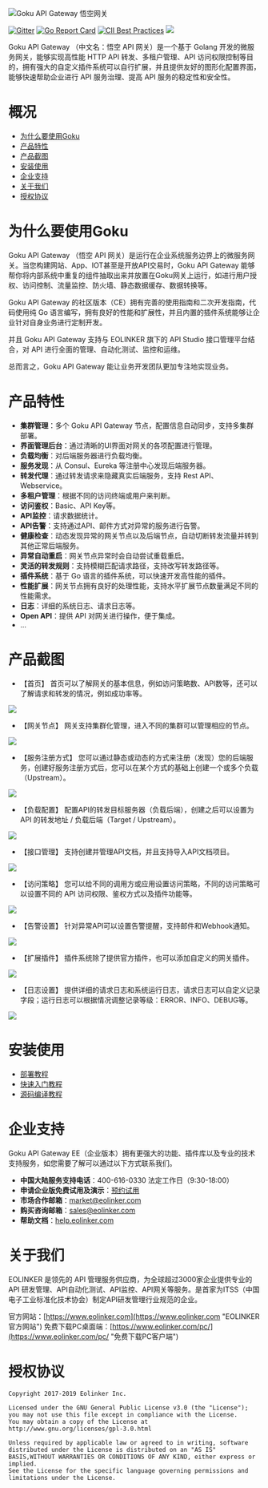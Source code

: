 ![Goku API Gateway 悟空网关](https://data.eolinker.com/course/gBTEV2s29e16630bb4dc553bec35ad33914d19aa410a8bf "Goku API Gateway 悟空网关")

[![Gitter](https://badges.gitter.im/goku-api-gateway/community.svg)](https://gitter.im/goku-api-gateway/community?utm_source=badge&utm_medium=badge&utm_campaign=pr-badge) [![Go Report Card](https://goreportcard.com/badge/github.com/eolinker/goku-gateway-api-api-gateway)](https://goreportcard.com/report/github.com/eolinker/goku-gateway-api-api-gateway) [![CII Best Practices](https://bestpractices.coreinfrastructure.org/projects/3214/badge)](https://bestpractices.coreinfrastructure.org/projects/3214) ![](https://img.shields.io/badge/license-GPL3.0-blue.svg)

Goku API Gateway （中文名：悟空 API 网关）是一个基于 Golang 开发的微服务网关，能够实现高性能 HTTP API 转发、多租户管理、API 访问权限控制等目的，拥有强大的自定义插件系统可以自行扩展，并且提供友好的图形化配置界面，能够快速帮助企业进行 API 服务治理、提高 API 服务的稳定性和安全性。

# 概况

- [为什么要使用Goku](#为什么要使用Goku "为什么要使用Goku")
- [产品特性](#产品特性 "产品特性")
- [产品截图](#产品截图 "产品截图")
- [安装使用](#安装使用 "安装使用")
- [企业支持](#企业支持 "企业支持")
- [关于我们](#关于我们 "关于我们")
- [授权协议](#授权协议 "授权协议")

# 为什么要使用Goku
Goku API Gateway （悟空 API 网关）是运行在企业系统服务边界上的微服务网关。当您构建网站、App、IOT甚至是开放API交易时，Goku API Gateway 能够帮你将内部系统中重复的组件抽取出来并放置在Goku网关上运行，如进行用户授权、访问控制、流量监控、防火墙、静态数据缓存、数据转换等。

Goku API Gateway 的社区版本（CE）拥有完善的使用指南和二次开发指南，代码使用纯 Go 语言编写，拥有良好的性能和扩展性，并且内置的插件系统能够让企业针对自身业务进行定制开发。

并且 Goku API Gateway 支持与 EOLINKER 旗下的 API Studio 接口管理平台结合，对 API 进行全面的管理、自动化测试、监控和运维。

总而言之，Goku API Gateway 能让业务开发团队更加专注地实现业务。

# 产品特性
- **集群管理**：多个 Goku API Gateway 节点，配置信息自动同步，支持多集群部署。
- **界面管理后台**：通过清晰的UI界面对网关的各项配置进行管理。
- **负载均衡**：对后端服务器进行负载均衡。
- **服务发现**：从 Consul、Eureka 等注册中心发现后端服务器。
- **转发代理**：通过转发请求来隐藏真实后端服务，支持 Rest API、Webservice。
- **多租户管理**：根据不同的访问终端或用户来判断。
- **访问鉴权**：Basic、API Key等。
- **API监控**：请求数据统计。
- **API告警**：支持通过API、邮件方式对异常的服务进行告警。
- **健康检查**：动态发现异常的网关节点以及后端节点，自动切断转发流量并转到其他正常后端服务。
- **异常自动重启**：网关节点异常时会自动尝试重载重启。
- **灵活的转发规则**：支持模糊匹配请求路径，支持改写转发路径等。
- **插件系统**：基于 Go 语言的插件系统，可以快速开发高性能的插件。
- **性能扩展**：网关节点拥有良好的处理性能，支持水平扩展节点数量满足不同的性能需求。
- **日志**：详细的系统日志、请求日志等。
- **Open API**：提供 API 对网关进行操作，便于集成。
- ...

# 产品截图
* 【首页】
首页可以了解网关的基本信息，例如访问策略数、API数等，还可以了解请求和转发的情况，例如成功率等。

![](http://data.eolinker.com/course/p8qL49u6c8adce6b345915b3fd77bf5812a40fe7dd0a8a2)

* 【网关节点】
网关支持集群化管理，进入不同的集群可以管理相应的节点。

![](http://data.eolinker.com/course/wEa9yEI2bf086f3873b55bbdaec32f3b4ce1eb23dfe44ea)

* 【服务注册方式】
您可以通过静态或动态的方式来注册（发现）您的后端服务，创建好服务注册方式后，您可以在某个方式的基础上创建一个或多个负载（Upstream）。

![](http://data.eolinker.com/course/1elb5mF4d3fd6141919001293e0119557b3d5ef0cea0719)

* 【负载配置】
配置API的转发目标服务器（负载后端），创建之后可以设置为 API 的转发地址 / 负载后端（Target / Upstream）。

![](http://data.eolinker.com/course/4tHYXR23abc26b914ca763aac4871ed9d60a3aeb819941f)

* 【接口管理】
支持创建并管理API文档，并且支持导入API文档项目。

![](http://data.eolinker.com/course/WlTJ2kB1cd03ddf839ea1d489890a0bd5b0572efeff6043)

* 【访问策略】
您可以给不同的调用方或应用设置访问策略，不同的访问策略可以设置不同的 API 访问权限、鉴权方式以及插件功能等。

![](http://data.eolinker.com/course/fUrHmVd0d2d88b7f72d985b0e93e434ed528648d2dd34db)

* 【告警设置】
针对异常API可以设置告警提醒，支持邮件和Webhook通知。

![](http://data.eolinker.com/course/9eQ3Lmv64e5cedc1ad4745dfa2895f6657441d874f6c7f4)

* 【扩展插件】
插件系统除了提供官方插件，也可以添加自定义的网关插件。

![](http://data.eolinker.com/course/sQhUflpcebf65dc43cb7e2e838e8d1ecf3e52e9a5a6c566)

* 【日志设置】
提供详细的请求日志和系统运行日志，请求日志可以自定义记录字段；运行日志可以根据情况调整记录等级：ERROR、INFO、DEBUG等。

![](http://data.eolinker.com/course/iyifFJ2809fe63e27df709ddc1a22f94d983c5ecbf8cc29)

# 安装使用
* [部署教程](https://help.eolinker.com/#/tutorial/?groupID=c-351&productID=19 "部署教程")
* [快速入门教程](https://help.eolinker.com/#/tutorial/?groupID=c-307&productID=19 "快速入门教程")
* [源码编译教程](https://help.eolinker.com/#/tutorial/?groupID=c-350&productID=19 "源码编译")

# 企业支持
Goku API Gateway EE（企业版本）拥有更强大的功能、插件库以及专业的技术支持服务，如您需要了解可以通过以下方式联系我们。
- **中国大陆服务支持电话**：400-616-0330 法定工作日（9:30-18:00）
- **申请企业版免费试用及演示**：[预约试用](https://wj.qq.com/s2/2150032/4b5e "预约试用")
- **市场合作邮箱**：market@eolinker.com
- **购买咨询邮箱**：sales@eolinker.com
- **帮助文档**：[help.eolinker.com](help.eolinker.com "help.eolinker.com")

# 关于我们
EOLINKER 是领先的 API 管理服务供应商，为全球超过3000家企业提供专业的 API 研发管理、API自动化测试、API监控、API网关等服务。是首家为ITSS（中国电子工业标准化技术协会）制定API研发管理行业规范的企业。

官方网站：[https://www.eolinker.com](https://www.eolinker.com "EOLINKER官方网站")
免费下载PC桌面端：[https://www.eolinker.com/pc/](https://www.eolinker.com/pc/ "免费下载PC客户端")

# 授权协议
```
Copyright 2017-2019 Eolinker Inc.

Licensed under the GNU General Public License v3.0 (the "License");
you may not use this file except in compliance with the License.
You may obtain a copy of the License at http://www.gnu.org/licenses/gpl-3.0.html

Unless required by applicable law or agreed to in writing, software distributed under the License is distributed on an "AS IS" BASIS,WITHOUT WARRANTIES OR CONDITIONS OF ANY KIND, either express or implied.
See the License for the specific language governing permissions and limitations under the License.
```
